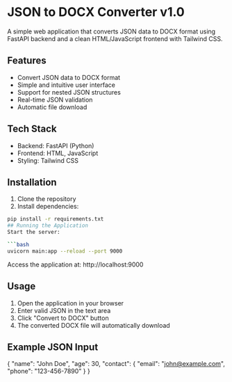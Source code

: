 # JSON to DOCX Converter v1.0

A simple web application that converts JSON data to DOCX format using FastAPI backend and a clean HTML/JavaScript frontend with Tailwind CSS.

## Features

- Convert JSON data to DOCX format
- Simple and intuitive user interface
- Support for nested JSON structures
- Real-time JSON validation
- Automatic file download

## Tech Stack

- Backend: FastAPI (Python)
- Frontend: HTML, JavaScript
- Styling: Tailwind CSS

## Installation

1. Clone the repository
2. Install dependencies:
```bash
pip install -r requirements.txt
## Running the Application
Start the server:

```bash
uvicorn main:app --reload --port 9000
 ```

Access the application at: http://localhost:9000

## Usage

1. Open the application in your browser
2. Enter valid JSON in the text area
3. Click "Convert to DOCX" button
4. The converted DOCX file will automatically download

## Example JSON Input

{
    "name": "John Doe",
    "age": 30,
    "contact": {
        "email": "john@example.com",
        "phone": "123-456-7890"
    }
}